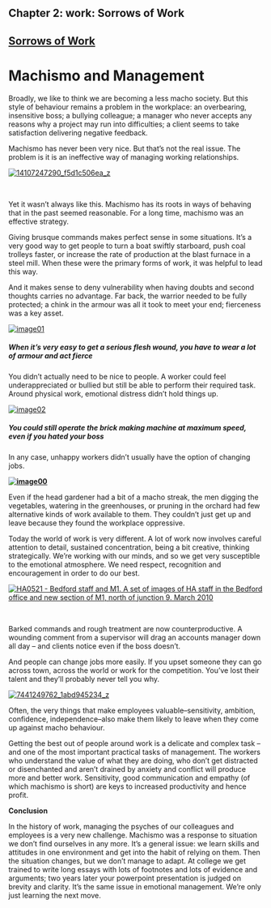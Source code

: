 Chapter  2: work: Sorrows of Work
--------------------------------

[Sorrows of Work](../category/work/sorrows-of-work/index.html)
--------------------------------------------------------------

Machismo and Management
=======================

<span style="font-weight: 400;">Broadly, we like to think we are becoming a less macho society. But this style of behaviour remains a problem in the workplace: an overbearing, insensitive boss; a bullying colleague; a manager who never accepts any reasons why a project may run into difficulties; a client seems to take satisfaction delivering negative feedback.</span>

<span style="font-weight: 400;">Machismo has never been very nice. But that’s not the real issue. The problem is it is an ineffective way of managing working relationships.</span>

[![14107247290\_f5d1c506ea\_z](http://i1.wp.com/www.thebookoflife.org/wp-content/uploads/2015/11/14107247290_f5d1c506ea_z1.jpg?resize=635%2C525)](http://i0.wp.com/www.thebookoflife.org/wp-content/uploads/2015/11/14107247290_f5d1c506ea_z1.jpg)

 

<span style="font-weight: 400;">Yet it wasn’t always like this. Machismo has its roots in ways of behaving that in the past seemed reasonable. For a long time, machismo was an effective strategy.</span>

<span style="font-weight: 400;">Giving brusque commands makes perfect sense in some situations. It’s a very good way to get people to turn a boat swiftly starboard, push coal trolleys faster, or increase the rate of production at the blast furnace in a steel mill. When these were the primary forms of work, it was helpful to lead this way.</span>

<span style="font-weight: 400;">And it makes sense to deny vulnerability when having doubts and second thoughts carries no advantage. Far back, the warrior needed to be fully protected; a chink in the armour was all it took to meet your end; fierceness was a key asset.</span>

[![image01](http://i1.wp.com/www.thebookoflife.org/wp-content/uploads/2015/11/image011.png?resize=550%2C310)](http://i0.wp.com/www.thebookoflife.org/wp-content/uploads/2015/11/image011.png)

##### When it’s very easy to get a serious flesh wound, you have to wear a lot of armour and act fierce

<span style="font-weight: 400;">You didn’t actually need to be nice to people. A worker could feel underappreciated or bullied but still be able to perform their required task. Around physical work, emotional distress didn’t hold things up.</span>

[![image02](http://i1.wp.com/www.thebookoflife.org/wp-content/uploads/2015/11/image021.jpg?resize=635%2C304)](http://i2.wp.com/www.thebookoflife.org/wp-content/uploads/2015/11/image021.jpg)

##### You could still operate the brick making machine at maximum speed, even if you hated your boss

<span style="font-weight: 400;">In any case, unhappy workers didn’t usually have the option of changing jobs. </span>

****[![image00](http://i0.wp.com/www.thebookoflife.org/wp-content/uploads/2015/11/image001.jpg?resize=635%2C319)](http://i1.wp.com/www.thebookoflife.org/wp-content/uploads/2015/11/image001.jpg)****

<span style="font-weight: 400;">Even if the head gardener had a bit of a macho streak, the men digging the vegetables, watering in the greenhouses, or pruning in the orchard had few alternative kinds of work available to them. They couldn’t just get up and leave because they found the workplace oppressive. </span>

Today the world of work is very different. A lot of work now involves careful attention to detail, sustained concentration, being a bit creative, thinking strategically. We’re working with our minds, and so we get very susceptible to the emotional atmosphere. We need respect, recognition and encouragement in order to do our best.

[![HA0521 - Bedford staff and M1. A set of images of HA staff in the Bedford office and new section of M1, north of junction 9. March 2010](http://i0.wp.com/www.thebookoflife.org/wp-content/uploads/2015/11/5998141526_8c65edecfb_z.jpg?resize=635%2C424)](http://i1.wp.com/www.thebookoflife.org/wp-content/uploads/2015/11/5998141526_8c65edecfb_z.jpg)

 

<span style="font-weight: 400;">Barked commands and rough treatment are now counterproductive. A wounding comment from a supervisor will drag an accounts manager down all day – and clients notice even if the boss doesn’t. </span>

And people can change jobs more easily. If you upset someone they can go across town, across the world or work for the competition. You’ve lost their talent and they’ll probably never tell you why.

[![7441249762\_1abd945234\_z](http://i0.wp.com/www.thebookoflife.org/wp-content/uploads/2015/11/7441249762_1abd945234_z.jpg?resize=635%2C447)](http://i2.wp.com/www.thebookoflife.org/wp-content/uploads/2015/11/7441249762_1abd945234_z.jpg)

<span style="font-weight: 400;">Often, the very things that make employees valuable–sensitivity, ambition, confidence, independence–also make them likely to leave when they come up against macho behaviour.</span>

<span style="font-weight: 400;">Getting the best out of people around work is a delicate and complex task – and one of the most important practical tasks of management. The workers who understand the value of what they are doing, who don’t get distracted or disenchanted and aren’t drained by anxiety and conflict will produce more and better work. Sensitivity, good communication and empathy (of which machismo is short) are keys to increased productivity and hence profit.</span>

**Conclusion**

<span style="font-weight: 400;">In the history of work, managing the psyches of our colleagues and employees is a very new challenge. Machismo was a response to situation we don’t find ourselves in any more. It’s a general issue: we learn skills and attitudes in one environment and get into the habit of relying on them. Then the situation changes, but we don’t manage to adapt. At college we get trained to write long essays with lots of footnotes and lots of evidence and arguments; two years later your powerpoint presentation is judged on brevity and clarity. It’s the same issue in emotional management. We’re only just learning the next move.</span>

